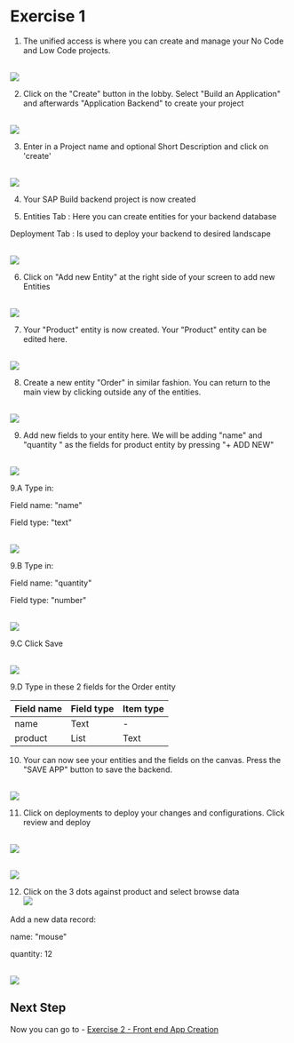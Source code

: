# Exercise 1 

1. The unified access is where you can create and manage your No Code and Low Code projects.

<br>![](/exercises/Exercise_1/images/image-1-1.png)



2. Click on the "Create" button in the lobby. Select "Build an Application" and afterwards "Application Backend" to create your project

<br>![](/exercises/Exercise_1/images/image-1-2.png)



3. Enter in a Project name and optional Short Description and click on 'create'

<br>![](/exercises/Exercise_1/images/create-cloud-functions-project.png)



4. Your SAP Build backend project is now created


5. Entities Tab : Here you can create entities for your backend database

Deployment Tab : Is used to deploy your backend to desired landscape

<br>![](/exercises/Exercise_1/images/empty-canvas.png)


6. Click on "Add new Entity" at the right side of your screen to add new Entities

<br>![](/exercises/Exercise_1/images/create-entity.png)

7. Your "Product" entity is now created. Your "Product" entity can be edited here. 

<br>![](/exercises/Exercise_1/images/product.png)

8. Create a new entity "Order" in similar fashion. You can return to the main view by clicking outside any of the entities.

<br>![](/exercises/Exercise_1/images/product-and-order.png)

9. Add new fields to your entity here. We will be adding "name" and "quantity " as the fields for product entity by pressing "+ ADD NEW"

<br>![](/exercises/Exercise_1/images/configure-fields.png)

9.A Type in:

Field name: "name"

Field type: "text"

<br>![](/exercises/Exercise_1/images/product-name-field.png)

9.B Type in:

Field name: "quantity"

Field type: "number"

<br>![](/exercises/Exercise_1/images/quantity-field.png)

9.C Click Save

<br>![](/exercises/Exercise_1/images/product-fields.png)


9.D Type in these 2 fields for the Order entity

| Field name  | Field type | Item type
| ------------- | ------------- |------------|
| name  | Text  | -      
| product | List  | Text

10. Your can now see your entities and the fields on the canvas. Press the "SAVE APP" button to save the backend.

<br>![](/exercises/Exercise_1/images/product-and-order-done.png)

11. Click on deployments to deploy your changes and configurations. Click review and deploy

<br>![](/exercises/Exercise_1/images/deploy.png)

<br>![](/exercises/Exercise_1/images/deploy-green.png)


12. Click on the 3 dots against product and select browse data
<br>![](/exercises/Exercise_1/images/browse-data.png)


Add a new data record:

name: "mouse"  

quantity: 12  


<br>![](/exercises/Exercise_1/images/browse-data-done.png)




## Next Step

Now you can go to - [Exercise 2 - Front end App Creation](../Exercise_2/README.md)

